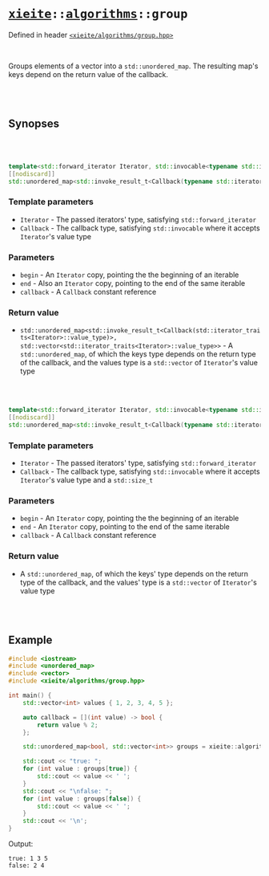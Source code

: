 # [`xieite`](../../README.md)`::`[`algorithms`](../../docs/algorithms.md)`::group`
Defined in header [`<xieite/algorithms/group.hpp>`](../../include/xieite/algorithms/group.hpp)

<br/>

Groups elements of a vector into a `std::unordered_map`. The resulting map's keys depend on the return value of the callback.

<br/><br/>

## Synopses

<br/><br/>

```cpp
template<std::forward_iterator Iterator, std::invocable<typename std::iterator_traits<Iterator>::value_type> Callback>
[[nodiscard]]
std::unordered_map<std::invoke_result_t<Callback(typename std::iterator_traits<Iterator>::value_type)>, std::vector<typename std::iterator_traits<Iterator>::value_type>> group(Iterator begin, Iterator end, const Callback& callback);
```
### Template parameters
- `Iterator` - The passed iterators' type, satisfying `std::forward_iterator`
- `Callback` - The callback type, satisfying `std::invocable` where it accepts `Iterator`'s value type
### Parameters
- `begin` - An `Iterator` copy, pointing the the beginning of an iterable
- `end` - Also an `Iterator` copy, pointing to the end of the same iterable
- `callback` - A `Callback` constant reference
### Return value
- `std::unordered_map<std::invoke_result_t<Callback(std::iterator_traits<Iterator>::value_type)>, std::vector<std::iterator_traits<Iterator>::value_type>>` - A `std::unordered_map`, of which the keys type depends on the return type of the callback, and the values type is a `std::vector` of `Iterator`'s value type

<br/><br/>

```cpp
template<std::forward_iterator Iterator, std::invocable<typename std::iterator_traits<Iterator>::value_type, std::size_t> Callback>
[[nodiscard]]
std::unordered_map<std::invoke_result_t<Callback(typename std::iterator_traits<Iterator>::value_type, std::size_t)>, std::vector<typename std::iterator_traits<Iterator>::value_type>> group(Iterator begin, Iterator end, const Callback& callback);
```
### Template parameters
- `Iterator` - The passed iterators' type, satisfying `std::forward_iterator`
- `Callback` - The callback type, satisfying `std::invocable` where it accepts `Iterator`'s value type and a `std::size_t`
### Parameters
- `begin` - An `Iterator` copy, pointing the the beginning of an iterable
- `end` - An `Iterator` copy, pointing to the end of the same iterable
- `callback` - A `Callback` constant reference
### Return value
- A `std::unordered_map`, of which the keys' type depends on the return type of the callback, and the values' type is a `std::vector` of `Iterator`'s value type

<br/><br/>

## Example
```cpp
#include <iostream>
#include <unordered_map>
#include <vector>
#include <xieite/algorithms/group.hpp>

int main() {
	std::vector<int> values { 1, 2, 3, 4, 5 };

	auto callback = [](int value) -> bool {
		return value % 2;
	};

	std::unordered_map<bool, std::vector<int>> groups = xieite::algorithms::group(values, callback);

	std::cout << "true: ";
	for (int value : groups[true]) {
		std::cout << value << ' ';
	}
	std::cout << "\nfalse: ";
	for (int value : groups[false]) {
		std::cout << value << ' ';
	}
	std::cout << '\n';
}
```
Output:
```
true: 1 3 5
false: 2 4
```
